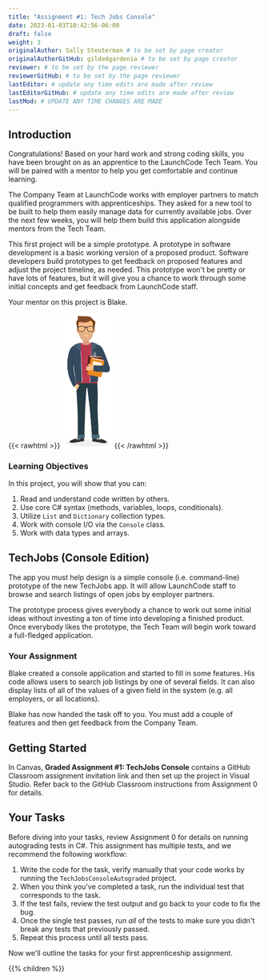 ```yaml
---
title: "Assignment #1: Tech Jobs Console"
date: 2023-01-03T10:42:56-06:00
draft: false
weight: 3
originalAuthor: Sally Steuterman # to be set by page creator
originalAuthorGitHub: gildedgardenia # to be set by page creator
reviewer: # to be set by the page reviewer
reviewerGitHub: # to be set by the page reviewer
lastEditor: # update any time edits are made after review
lastEditorGitHub: # update any time edits are made after review
lastMod: # UPDATE ANY TIME CHANGES ARE MADE
---
```


## Introduction

Congratulations! Based on your hard work and strong coding skills, you have
been brought on as an apprentice to the LaunchCode Tech Team. You will be
paired with a mentor to help you get comfortable and continue learning.

The Company Team at LaunchCode works with employer partners to match qualified
programmers with apprenticeships. They asked for a new tool to be built to
help them easily manage data for currently available jobs. Over the next few
weeks, you will help them build this application alongside mentors from the
Tech Team.

This first project will be a simple prototype. A prototype in software development is a basic working version of a proposed product. Software developers build prototypes to get feedback on proposed features and adjust the project timeline, as needed. This prototype won't be pretty or have lots of features, but it will give you a chance to work through
some initial concepts and get feedback from LaunchCode staff.

Your mentor on this project is Blake.

{{< rawhtml >}}
   <img src="pictures/LC-Blake.png" alt="LaunchCode Mentor Blake" width=20% />
{{< /rawhtml >}}

### Learning Objectives

In this project, you will show that you can:

1. Read and understand code written by others.
1. Use core C# syntax (methods, variables, loops, conditionals).
1. Utilize `List` and `Dictionary` collection types.
1. Work with console I/O via the `Console` class.
1. Work with data types and arrays.

## TechJobs (Console Edition)

The app you must help design is a simple console (i.e. command-line) prototype
of the new TechJobs app. It will allow LaunchCode staff to browse and search
listings of open jobs by employer partners.

The prototype process gives everybody a chance to work out some initial ideas
without investing a ton of time into developing a finished product. Once
everybody likes the prototype, the Tech Team will begin work toward a
full-fledged application.

### Your Assignment

Blake created a console application and started to fill in some features. His
code allows users to search job listings by one of several fields. It can also
display lists of all of the values of a given field in the system (e.g. all
employers, or all locations).

Blake has now handed the task off to you. You must add a couple of features and
then get feedback from the Company Team.

## Getting Started

<!-- TODO: Add link back to Assignment 0 -->

In Canvas, **Graded Assignment #1: TechJobs Console** contains a GitHub Classroom assignment invitation link and then set up the project in Visual Studio. Refer back to the GitHub Classroom instructions from Assignment 0 for details. 

## Your Tasks

<!-- TODO: Add reference back to Assignment 0 -->

Before diving into your tasks, review Assignment 0 for details on running autograding tests in C#. This assignment has multiple tests, and we recommend the following workflow:

1. Write the code for the task, verify manually that your code works by running the `TechJobsConsoleAutograded` project.
1. When you think you've completed a task, run the individual test that corresponds to the task. 
1. If the test fails, review the test output and go back to your code to fix the bug.
1. Once the single test passes, run *all* of the tests to make sure you didn't break any tests that previously passed.
1. Repeat this process until all tests pass. 

Now we'll outline the tasks for your first apprenticeship assignment.

{{% children %}}








